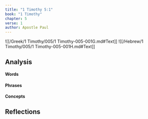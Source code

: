 ```yaml
---
title: "1 Timothy 5:1"
book: "1 Timothy"
chapter: 5
verse: 1
author: Apostle Paul
---
```

![[/Greek/1 Timothy/005/1 Timothy-005-001G.md#Text]]
![[/Hebrew/1 Timothy/005/1 Timothy-005-001H.md#Text]]

## Analysis

#### Words

#### Phrases

#### Concepts

## Reflections
